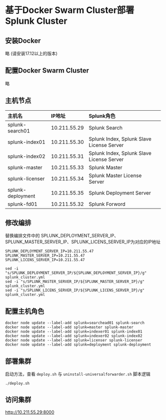 # 基于Docker Swarm Cluster部署Splunk Cluster

## 安装Docker

略 (请安装17.12以上的版本)

## 配置Docker Swarm Cluster

略

## 主机节点

| 主机名 | IP地址 | Splunk角色 |
| :- | :-- | :-- |
| splunk-search01 | 10.211.55.29 | Splunk Search |
| splunk-index01 | 10.211.55.30 | Splunk Index, Splunk Slave License Server |
| splunk-index02 | 10.211.55.31 | Splunk Index, Splunk Slave License Server |
| splunk-master | 10.211.55.33 | Splunk Master |
| splunk-licenser | 10.211.55.34 | Splunk Master License Server |
| splunk-deployment | 10.211.55.35 | Splunk Deployment Server |
| splunk-fd01 | 10.211.55.32 | Splunk Forword |

## 修改编排

替换编排文件中的 SPLUNK_DEPLOYMENT_SERVER_IP、SPLUNK_MASTER_SERVER_IP、SPLUNK_LICENS_SERVER_IP为对应的IP地址

```shell
SPLUNK_DEPLOYMENT_SERVER_IP=10.211.55.47
SPLUNK_MASTER_SERVER_IP=10.211.55.47
SPLUNK_LICENS_SERVER_IP=10.211.55.47

sed -i "s/SPLUNK_DEPLOYMENT_SERVER_IP/${SPLUNK_DEPLOYMENT_SERVER_IP}/g" splunk_cluster.yml
sed -i "s/SPLUNK_MASTER_SERVER_IP/${SPLUNK_MASTER_SERVER_IP}/g" splunk_cluster.yml
sed -i "s/SPLUNK_LICENS_SERVER_IP/${SPLUNK_LICENS_SERVER_IP}/g" splunk_cluster.yml

```

## 配置主机角色

```shell
docker node update --label-add splunk=searchead01 splunk-search
docker node update --label-add splunk=master splunk-master
docker node update --label-add splunk=indexer01 splunk-index01
docker node update --label-add splunk=indexer02 splunk-index02
docker node update --label-add splunk=licenser splunk-licenser
docker node update --label-add splunk=deployment splunk-deployment
```

## 部署集群

启动方法，查看 `deploy.sh` 与 `uninstall-universalforwarder.sh` 脚本逻辑

```shell
./deploy.sh
```

## 访问集群

http://10.211.55.29:8000